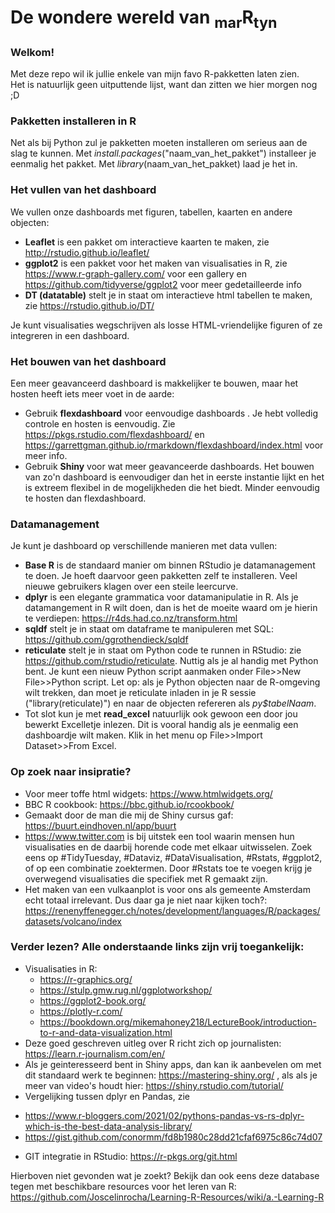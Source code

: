 # De wondere wereld van <sub>mar</sub>R<sub>tyn</sub>

### Welkom!
Met deze repo wil ik jullie enkele van mijn favo R-pakketten laten zien.<br>
Het is natuurlijk geen uitputtende lijst, want dan zitten we hier morgen nog ;D<br>

### Pakketten installeren in R
Net als bij Python zul je pakketten moeten installeren om serieus aan de slag te kunnen. Met <i>install.packages</i>("naam_van_het_pakket") installeer je eenmalig het pakket. Met <i>library</i>(naam_van_het_pakket) laad je het in. <br>

### Het vullen van het dashboard
We vullen onze dashboards met figuren, tabellen, kaarten en andere objecten:
* <b>Leaflet</b> is een pakket om interactieve kaarten te maken, zie http://rstudio.github.io/leaflet/ 
* <b>ggplot2</b> is een pakket voor het maken van visualisaties in R, zie https://www.r-graph-gallery.com/ voor een gallery en https://github.com/tidyverse/ggplot2 voor meer gedetailleerde info<br>
* <b>DT (datatable)</b> stelt je in staat om interactieve html tabellen te maken, zie https://rstudio.github.io/DT/ <br>

Je kunt visualisaties wegschrijven als losse HTML-vriendelijke figuren of ze integreren in een dashboard. 

### Het bouwen van het dashboard
Een meer geavanceerd dashboard is makkelijker te bouwen, maar het hosten heeft iets meer voet in de aarde:
* Gebruik <b>flexdashboard</b> voor eenvoudige dashboards . Je hebt volledig controle en hosten is eenvoudig. Zie https://pkgs.rstudio.com/flexdashboard/ en https://garrettgman.github.io/rmarkdown/flexdashboard/index.html voor meer info. 
* Gebruik <b>Shiny</b> voor wat meer geavanceerde dashboards. Het bouwen van zo'n dashboard is eenvoudiger dan het in eerste instantie lijkt en het is extreem flexibel in de mogelijkheden die het biedt. Minder eenvoudig te hosten dan flexdashboard. 

### Datamanagement
Je kunt je dashboard op verschillende manieren met data vullen:
* <b>Base R</b> is de standaard manier om binnen RStudio je datamanagement te doen. Je hoeft daarvoor geen pakketten zelf te installeren. Veel nieuwe gebruikers klagen over een steile leercurve.
* <b>dplyr</b> is een elegante grammatica voor datamanipulatie in R. Als je datamangement in R wilt doen, dan is het de moeite waard om je hierin te verdiepen: https://r4ds.had.co.nz/transform.html
* <b>sqldf</b> stelt je in staat om dataframe te manipuleren met SQL: https://github.com/ggrothendieck/sqldf
* <b>reticulate</b> stelt je in staat om Python code te runnen in RStudio: zie https://github.com/rstudio/reticulate. Nuttig als je al handig met Python bent. Je kunt een nieuw Python script aanmaken onder File>>New File>>Python script. Let op: als je Python objecten naar de R-omgeving wilt trekken, dan moet je reticulate inladen in je R sessie ("library(reticulate)") en naar de objecten refereren als <i>py$tabelNaam</i>.
* Tot slot kun je met <b>read_excel</b> natuurlijk ook gewoon een door jou bewerkt Excelletje inlezen. Dit is vooral handig als je eenmalig een dashboardje wilt maken. Klik in het menu op File>>Import Dataset>>From Excel.

### Op zoek naar insipratie?
* Voor meer toffe html widgets: https://www.htmlwidgets.org/
* BBC R cookbook: https://bbc.github.io/rcookbook/
* Gemaakt door de man die mij de Shiny cursus gaf: https://buurt.eindhoven.nl/app/buurt
* https://www.twitter.com is bij uitstek een tool waarin mensen hun visualisaties en de daarbij horende code met elkaar uitwisselen. Zoek eens op #TidyTuesday, #Dataviz, #DataVisualisation, #Rstats, #ggplot2, of op een combinatie zoektermen. Door #Rstats toe te voegen krijg je overwegend visualisaties die specifiek met R gemaakt zijn.  
* Het maken van een vulkaanplot is voor ons als gemeente Amsterdam echt totaal irrelevant. Dus daar ga je niet naar kijken toch?: https://renenyffenegger.ch/notes/development/languages/R/packages/datasets/volcano/index


### Verder lezen? Alle onderstaande links zijn vrij toegankelijk:
* Visualisaties in R: 
  - https://r-graphics.org/
  - https://stulp.gmw.rug.nl/ggplotworkshop/
  - https://ggplot2-book.org/
  - https://plotly-r.com/
  - https://bookdown.org/mikemahoney218/LectureBook/introduction-to-r-and-data-visualization.html 
* Deze goed geschreven uitleg over R richt zich op journalisten: https://learn.r-journalism.com/en/
* Als je geinteresseerd bent in Shiny apps, dan kan ik aanbevelen om met dit standaard werk te beginnen: https://mastering-shiny.org/ , als als je meer van video's houdt hier: https://shiny.rstudio.com/tutorial/  
* Vergelijking tussen dplyr en Pandas, zie 
 - https://www.r-bloggers.com/2021/02/pythons-pandas-vs-rs-dplyr-which-is-the-best-data-analysis-library/
 - https://gist.github.com/conormm/fd8b1980c28dd21cfaf6975c86c74d07
* GIT integratie in RStudio: https://r-pkgs.org/git.html
 

Hierboven niet gevonden wat je zoekt? Bekijk dan ook eens deze database tegen met beschikbare resources voor het leren van R:  https://github.com/Joscelinrocha/Learning-R-Resources/wiki/a.-Learning-R
